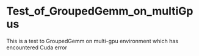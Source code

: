 # Test_of_GroupedGemm_on_multiGpus
This is a test to GroupedGemm on multi-gpu environment which has encountered Cuda error
